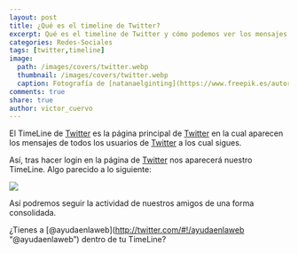 ```yaml
---
layout: post
title: ¿Qué es el timeline de Twitter?
excerpt: Qué es el timeline de Twitter y cómo podemos ver los mensajes de los usuarios a los que seguimos.
categories: Redes-Sociales
tags: [twitter,timeline]
image:
  path: /images/covers/twitter.webp
  thumbnail: /images/covers/twitter.webp
  caption: Fotografía de [natanaelginting](https://www.freepik.es/autor/natanaelginting)
comments: true
share: true
author: victor_cuervo
---
```


El TimeLine de [Twitter](https://www.ayudaenlaweb.com/microblogging/que-es-twitter/) es la página principal de [Twitter](https://www.ayudaenlaweb.com/microblogging/que-es-twitter/) en la cual aparecen los mensajes de todos los usuarios de [Twitter](https://www.ayudaenlaweb.com/microblogging/que-es-twitter/) a los cual sigues.


Así, tras hacer login en la página de [Twitter](https://www.ayudaenlaweb.com/microblogging/que-es-twitter/) nos aparecerá nuestro TimeLine. Algo parecido a lo siguiente:


![](https://www.ayudaenlaweb.com/wp-content/uploads/2011/01/twitter_timeline.png)


Así podremos seguir la actividad de nuestros amigos de una forma consolidada.


¿Tienes a [@ayudaenlaweb](http://twitter.com/#!/ayudaenlaweb “@ayudaenlaweb”) dentro de tu TimeLine?

